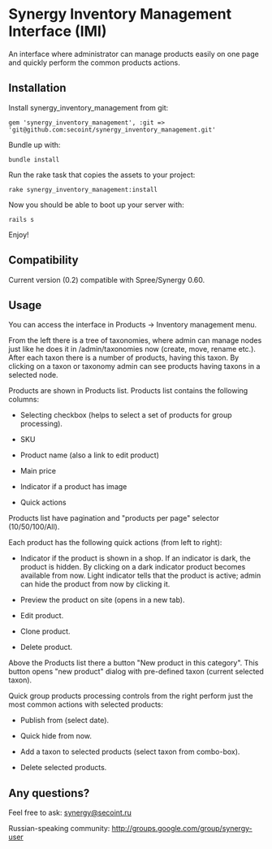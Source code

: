 Synergy Inventory Management Interface (IMI)
============================================

An interface where administrator can manage products easily on one page and quickly perform the common products actions.


Installation
------------

Install synergy_inventory_management from git:

    gem 'synergy_inventory_management', :git => 'git@github.com:secoint/synergy_inventory_management.git'

Bundle up with:

    bundle install
    
Run the rake task that copies the assets to your project:

    rake synergy_inventory_management:install
       
Now you should be able to boot up your server with:

    rails s  
    
Enjoy!


Compatibility
-------------

Current version (0.2) compatible with Spree/Synergy 0.60.


Usage
-----

You can access the interface in Products -> Inventory management menu.

From the left there is a tree of taxonomies, where admin can manage nodes just like he does it in /admin/taxonomies now (create, move, rename etc.). After each taxon there is a number of products, having this taxon. By clicking on a taxon or taxonomy admin can see products having taxons in a selected node.
 
Products are shown in Products list. Products list contains the following columns:

 * Selecting checkbox (helps to select a set of products for group processing).

 * SKU

 * Product name (also a link to edit product)

 * Main price

 * Indicator if a product has image

 * Quick actions 

Products list have pagination and "products per page" selector (10/50/100/All).

Each product has the following quick actions (from left to right):

 * Indicator if the product is shown in a shop. If an indicator is dark, the product is hidden. By clicking on a dark indicator product becomes available from now. Light indicator tells that the product is active; admin can hide the product from now by clicking it.

 * Preview the product on site (opens in a new tab).

 * Edit product.
 
 * Clone product.

 * Delete product.

Above the Products list there a button "New product in this category". This button opens "new product" dialog with pre-defined taxon (current selected taxon).

Quick group products processing controls from the right perform just the most common actions with selected products:

 * Publish from (select date).

 * Quick hide from now.

 * Add a taxon to selected products (select taxon from combo-box).

 * Delete selected products.


Any questions?
--------------

Feel free to ask: synergy@secoint.ru

Russian-speaking community: http://groups.google.com/group/synergy-user
